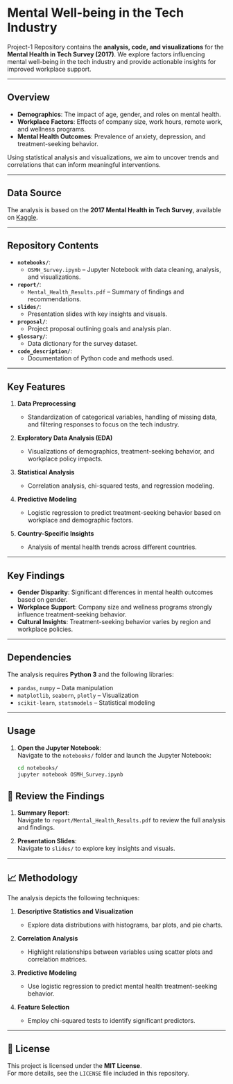 # Mental Well-being in the Tech Industry

Project-1 Repository contains the **analysis, code, and visualizations** for the **Mental Health in Tech Survey (2017)**. We explore factors influencing mental well-being in the tech industry and provide actionable insights for improved workplace support.

---

## Overview

- **Demographics**: The impact of age, gender, and roles on mental health.
- **Workplace Factors**: Effects of company size, work hours, remote work, and wellness programs.
- **Mental Health Outcomes**: Prevalence of anxiety, depression, and treatment-seeking behavior.

Using statistical analysis and visualizations, we aim to uncover trends and correlations that can inform meaningful interventions.

---

## Data Source

The analysis is based on the **2017 Mental Health in Tech Survey**, available on [Kaggle](https://www.kaggle.com/osmi/mental-health-in-tech-survey).

---

## Repository Contents

- **`notebooks/`**: 
  - `OSMH_Survey.ipynb` – Jupyter Notebook with data cleaning, analysis, and visualizations.
- **`report/`**: 
  - `Mental_Health_Results.pdf` – Summary of findings and recommendations.
- **`slides/`**: 
  - Presentation slides with key insights and visuals.
- **`proposal/`**: 
  - Project proposal outlining goals and analysis plan.
- **`glossary/`**: 
  - Data dictionary for the survey dataset.
- **`code_description/`**: 
  - Documentation of Python code and methods used.

---

## Key Features

1. **Data Preprocessing**  
   - Standardization of categorical variables, handling of missing data, and filtering responses to focus on the tech industry.  

2. **Exploratory Data Analysis (EDA)**  
   - Visualizations of demographics, treatment-seeking behavior, and workplace policy impacts.

3. **Statistical Analysis**  
   - Correlation analysis, chi-squared tests, and regression modeling.

4. **Predictive Modeling**  
   - Logistic regression to predict treatment-seeking behavior based on workplace and demographic factors.

5. **Country-Specific Insights**  
   - Analysis of mental health trends across different countries.

---

## Key Findings

- **Gender Disparity**: Significant differences in mental health outcomes based on gender.  
- **Workplace Support**: Company size and wellness programs strongly influence treatment-seeking behavior.  
- **Cultural Insights**: Treatment-seeking behavior varies by region and workplace policies.  

---

## Dependencies

The analysis requires **Python 3** and the following libraries:  
- `pandas`, `numpy` – Data manipulation  
- `matplotlib`, `seaborn`, `plotly` – Visualization  
- `scikit-learn`, `statsmodels` – Statistical modeling  

---

## Usage

1. **Open the Jupyter Notebook**:  
   Navigate to the `notebooks/` folder and launch the Jupyter Notebook:
   ```bash
   cd notebooks/
   jupyter notebook OSMH_Survey.ipynb
## 📄 Review the Findings

1. **Summary Report**:  
   Navigate to `report/Mental_Health_Results.pdf` to review the full analysis and findings.

2. **Presentation Slides**:  
   Navigate to `slides/` to explore key insights and visuals.

---

## 📈 Methodology

The analysis depicts the following techniques:

1. **Descriptive Statistics and Visualization**  
   - Explore data distributions with histograms, bar plots, and pie charts.

2. **Correlation Analysis**  
   - Highlight relationships between variables using scatter plots and correlation matrices.

3. **Predictive Modeling**  
   - Use logistic regression to predict mental health treatment-seeking behavior.

4. **Feature Selection**  
   - Employ chi-squared tests to identify significant predictors.

---

## 📝 License

This project is licensed under the **MIT License**.  
For more details, see the `LICENSE` file included in this repository.
